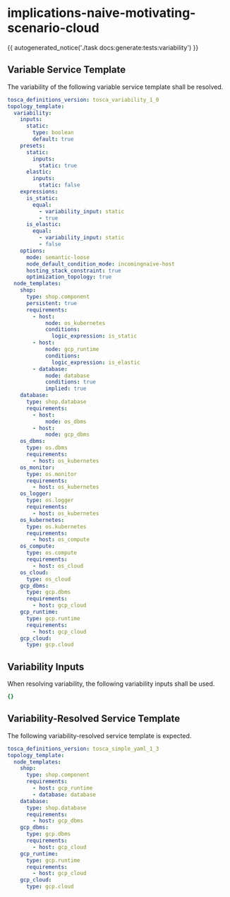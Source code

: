 # implications-naive-motivating-scenario-cloud

{{ autogenerated_notice('./task docs:generate:tests:variability') }}


## Variable Service Template

The variability of the following variable service template shall be resolved.

```yaml linenums="1"
tosca_definitions_version: tosca_variability_1_0
topology_template:
  variability:
    inputs:
      static:
        type: boolean
        default: true
    presets:
      static:
        inputs:
          static: true
      elastic:
        inputs:
          static: false
    expressions:
      is_static:
        equal:
          - variability_input: static
          - true
      is_elastic:
        equal:
          - variability_input: static
          - false
    options:
      mode: semantic-loose
      node_default_condition_mode: incomingnaive-host
      hosting_stack_constraint: true
      optimization_topology: true
  node_templates:
    shop:
      type: shop.component
      persistent: true
      requirements:
        - host:
            node: os_kubernetes
            conditions:
              logic_expression: is_static
        - host:
            node: gcp_runtime
            conditions:
              logic_expression: is_elastic
        - database:
            node: database
            conditions: true
            implied: true
    database:
      type: shop.database
      requirements:
        - host:
            node: os_dbms
        - host:
            node: gcp_dbms
    os_dbms:
      type: os.dbms
      requirements:
        - host: os_kubernetes
    os_monitor:
      type: os.monitor
      requirements:
        - host: os_kubernetes
    os_logger:
      type: os.logger
      requirements:
        - host: os_kubernetes
    os_kubernetes:
      type: os.kubernetes
      requirements:
        - host: os_compute
    os_compute:
      type: os.compute
      requirements:
        - host: os_cloud
    os_cloud:
      type: os_cloud
    gcp_dbms:
      type: gcp.dbms
      requirements:
        - host: gcp_cloud
    gcp_runtime:
      type: gcp.runtime
      requirements:
        - host: gcp_cloud
    gcp_cloud:
      type: gcp.cloud
```

## Variability Inputs

When resolving variability, the following variability inputs shall be used.

```yaml linenums="1"
{}
```



## Variability-Resolved Service Template

The following variability-resolved service template is expected.

```yaml linenums="1"
tosca_definitions_version: tosca_simple_yaml_1_3
topology_template:
  node_templates:
    shop:
      type: shop.component
      requirements:
        - host: gcp_runtime
        - database: database
    database:
      type: shop.database
      requirements:
        - host: gcp_dbms
    gcp_dbms:
      type: gcp.dbms
      requirements:
        - host: gcp_cloud
    gcp_runtime:
      type: gcp.runtime
      requirements:
        - host: gcp_cloud
    gcp_cloud:
      type: gcp.cloud
```

